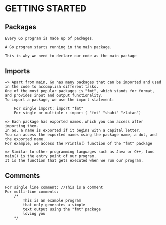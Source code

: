 # GETTING STARTED

## Packages

    Every Go program is made up of packages.

    A Go program starts running in the main package.

    This is why we need to declare our code as the main package


## Imports

    => Apart from main, Go has many packages that can be imported and used in the code to accomplish different tasks.
    One of the most popular packages is "fmt", which stands for format, and provides input and output functionality.
    To import a package, we use the import statement:
        
        For single import: import "fmt" 
        For single or multiple : import ( "fmt" "shahi" "zlatan")

    => Each package has exported names, which you can access after importing them.
    In Go, a name is exported if it begins with a capital letter.
    You can access the exported names using the package name, a dot, and the exported name.
    For example, we access the Println() function of the "fmt" package
    
    => Similar to other programming languages such as Java or C++, func main() is the entry point of our program.
    It is the function that gets executed when we run our program.

## Comments
    For single line comment: //This is a comment
    For multi-line comments: 
        /*
            This is an example program
            that only generates a simple
            text output using the "fmt" package
            loving you
        */
